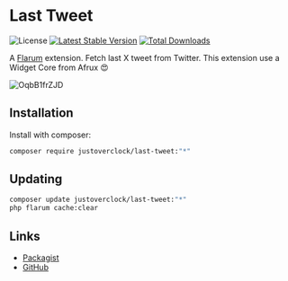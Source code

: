# Last Tweet

![License](https://img.shields.io/badge/license-MIT-blue.svg) [![Latest Stable Version](https://img.shields.io/packagist/v/justoverclock/last-tweet.svg)](https://packagist.org/packages/justoverclock/last-tweet) [![Total Downloads](https://img.shields.io/packagist/dt/justoverclock/last-tweet.svg)](https://packagist.org/packages/justoverclock/last-tweet)

A [Flarum](http://flarum.org) extension. Fetch last X tweet from Twitter. This extension use a Widget Core from Afrux 😍

![OqbB1frZJD](https://user-images.githubusercontent.com/79002016/128144326-c6828770-cfe5-488b-83dc-02e6c6099807.gif)


## Installation

Install with composer:

```sh
composer require justoverclock/last-tweet:"*"
```

## Updating

```sh
composer update justoverclock/last-tweet:"*"
php flarum cache:clear
```

## Links

- [Packagist](https://packagist.org/packages/justoverclock/last-tweet)
- [GitHub](https://github.com/justoverclockl/last-tweet)

